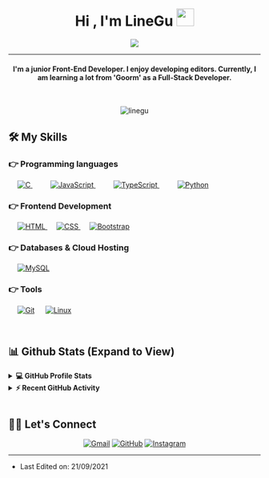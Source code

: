 
<h1 align="center">Hi , I'm LineGu <img src="https://media.giphy.com/media/hvRJCLFzcasrR4ia7z/giphy.gif" width="35"></h1>
<p align="center">
  <a href="https://github.com/LineGu"><img src="https://readme-typing-svg.herokuapp.com?lines=I'm+Front-End+Developer&center=true&width=500&height=50"></a>
</p>
<hr/>
<h4 align="center">I'm a junior Front-End Developer. I enjoy developing editors. Currently, I am learning a lot from 'Goorm' as a Full-Stack Developer.</h4>
<br>
<p align="center"> <img src="https://komarev.com/ghpvc/?username=linegu&label=Profile%20views&color=0e75b6&style=plastic" alt="linegu" /> </p>

## 🛠️ My Skills

### 👉 Programming languages

<p align="left"> 
  &emsp; 
  <a href="https://www.cprogramming.com/" target="_blank"> 
    <img alt="C" src="https://img.shields.io/badge/C%20-%232370ED.svg?logo=c&logoColor=white">
  </a> 
  &emsp;
  &emsp;
  <a href="https://developer.mozilla.org/en-US/docs/Web/JavaScript" target="_blank"> 
     <img alt="JavaScript" src="https://img.shields.io/badge/JavaScript%20-%23F7DF1E.svg?logo=javascript&logoColor=black">
   </a>
  &emsp;
  &emsp;
  <a href="https://developer.mozilla.org/en-US/docs/Web/JavaScript" target="_blank"> 
     <img alt="TypeScript" src="https://img.shields.io/badge/TypeScript%20-%23777BB4.svg?logo=typescript&logoColor=black">
   </a>
  &emsp;
  &emsp;
   <a href="https://www.python.org" target="_blank">
    <img alt="Python" src="https://img.shields.io/badge/Python%20-%2314354C.svg?logo=python&logoColor=white">
  </a>
</p>

### 👉 Frontend Development
<p align="left"> 
  &emsp; 
  <a href="https://www.w3.org/html/" target="_blank"> 
   <img alt="HTML" src="https://img.shields.io/badge/HTML5%20-%23E34F26.svg?logo=html5&logoColor=white">
  </a>   
  &emsp;
  <a href="https://www.w3schools.com/css/" target="_blank">
    <img alt="CSS" src="https://img.shields.io/badge/CSS%20-%231572B6.svg?logo=css3&logoColor=white">
  </a> 
   &emsp;
  <a href="https://getbootstrap.com" target="_blank"> 
    <img alt="Bootstrap" src="https://img.shields.io/badge/Bootstrap-%23563D7C.svg?style=flat&logo=bootstrap&logoColor=white"/>
  </a>
</p>

### 👉 Databases & Cloud Hosting
<p align="left">
  &emsp;
    <a href="https://www.mysql.com/"><img alt="MySQL" src="https://img.shields.io/badge/MySQL-%2300f.svg?style=flat&llogo=mysql&logoColor=white"></a>
  &emsp;
 </p>

 ### 👉 Tools
 
<p>
  &emsp;
    <a href="#"><img alt="Git" src="https://img.shields.io/badge/Git%20-%23F05033.svg?logo=git&logoColor=white"></a>
  &emsp;
    <a href="#"><img alt="Linux" src="https://img.shields.io/badge/Linux-FCC624?style=flat&logo=linux&logoColor=black"></a>
  &emsp;
</p>

<br/>

## 📊 Github Stats (Expand to View) 


<details> 
  <summary><b>💻 GitHub Profile Stats</b></summary>
  <br/>
  <p align="center">
    <a href="https://github.com/anuraghazra/github-readme-stats"><img alt="LineGu's Github Stats" src="https://github-readme-stats.vercel.app/api?username=linegu&show_icons=true&count_private=true&theme=algolia" height="192px"/></a>
<br/>
<br/>
  &nbsp;
	  <img src="https://github-readme-stats.vercel.app/api/top-langs?username=linegu&show_icons=true&locale=en&layout=compact&theme=algolia" alt="candida18" height="192px"/>
  <br/>
  </p>
</details>


<details>
  <summary><b>⚡ Recent GitHub Activity</b></summary>
  <br/>
   <a href="https://github.com/Candida18"><img alt="LineGu's Activity Graph" src="https://activity-graph.herokuapp.com/graph?username=linegu&custom_title=LineGu's%20Contribution%20Graph&theme=react-dark" /></a>
  <br/>

</details>

<br/>

## 🙋‍♀️ Let's Connect
<p align="center">
	<a href="mailto:kanghg1116@gmail.com"><img src="https://img.icons8.com/bubbles/50/000000/gmail.png" alt="Gmail"/></a>
	<a href="https://github.com/LineGu"><img src="https://img.icons8.com/bubbles/50/000000/github.png" alt="GitHub"/></a>
	<a href="https://instagram.com/line__nine__9"><img src="https://img.icons8.com/bubbles/50/000000/instagram.png" alt="Instagram"/></a>
</p>

<hr/>

* Last Edited on: 21/09/2021









